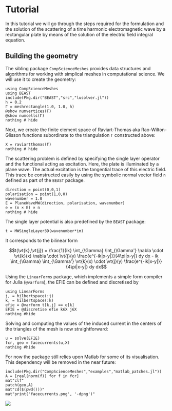 # Tutorial

```math
\newcommand{\vt}[1]{\boldsymbol{#1}}
\newcommand{\uv}[1]{\hat{\boldsymbol{#1}}}
\newcommand{\arr}[1]{\mathsf{#1}}
\newcommand{\mat}[1]{\boldsymbol{\mathsf{#1}}}
```

In this tutorial we will go through the steps required for the formulation and the solution of the scattering of a time harmonic electromagnetic wave by a rectangular plate by means of the solution of the electric field integral equation.

## Building the geometry

The sibling package `CompScienceMeshes` provides data structures and algorithms for working with simplical meshes in computational science. We will use it to create the geometry:

```@example 1
using CompScienceMeshes
using BEAST
include(Pkg.dir("BEAST","src","lusolver.jl"))
h = 0.2
Γ = meshrectangle(1.0, 1.0, h)
@show numvertices(Γ)
@show numcells(Γ)
nothing # hide
```

Next, we create the finite element space of Raviart-Thomas aka Rao-Wilton-Glisson functions subordinate to the triangulation `Γ` constructed above:

```@example 1
X = raviartthomas(Γ)
nothing # hide
```

The scattering problem is defined by specifying the single layer operator and the functional acting as excitation. Here, the plate is illuminated by a plane wave. The actual excitation is the tangential trace of this electric field. This trace be constructed easily by using the symbolic normal vector field `n` defined as part of the `BEAST` package.

```@example 1
direction = point(0,0,1)
polarisation = point(1,0,0)
wavenumber = 1.0
E = PlaneWaveMW(direction, polarisation, wavenumber)
e = (n × E) × n
nothing # hide
```

The single layer potential is also predefined by the `BEAST` package:

```@example 1
t = MWSingleLayer3D(wavenumber*im)
```

It corresponds to the bilinear form

```math
t(\vt{k},\vt{j}) = \frac{1}{ik} \int_{\Gamma} \int_{\Gamma'} \nabla \cdot \vt{k}(x) \nabla \cdot \vt{j}(y) \frac{e^{-ik|x-y|}}{4\pi|x-y|} dy dx - ik \int_{\Gamma} \int_{\Gamma'} \vt{k}(x) \cdot \vt{j}(y) \frac{e^{-ik|x-y|}}{4\pi|x-y|} dy dx
```

Using the `LinearForms` package, which implements a simple form compiler for Julia (`@varform`), the EFIE can be defined and discretised by

```@example 1
using LinearForms
j, = hilbertspace(:j)
k, = hilbertspace(:k)
efie = @varform t[k,j] == e[k]
EFIE = @discretise efie k∈X j∈X
nothing #hide
```
Solving and computing the values of the induced current in the centers of the triangles of the mesh is now straightforward:

```@example 1
u = solve(EFIE)
fcr, geo = facecurrents(u,X)
nothing #hide
```

For now the package still relies upon Matlab for some of its visualisation. This dependency will be removed in the near future:

```@example 1
include(Pkg.dir("CompScienceMeshes","examples","matlab_patches.jl"))
A = [real(norm(f)) for f in fcr]
mat"clf"
patch(geo,A)
mat"cd($(pwd()))"
mat"print('facecurrents.png', '-dpng')"
```

![](facecurrents.png)
